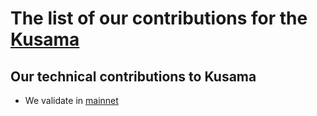 # The list of our contributions for the [Kusama](https://kusama.network/)

## Our technical contributions to Kusama

- We validate in [mainnet](https://kusama.polkastats.io/validator/HbnDhMBcrVe9jFgHQT96LKvuEQgxArFm9dkdvxE2kSaqroS)
